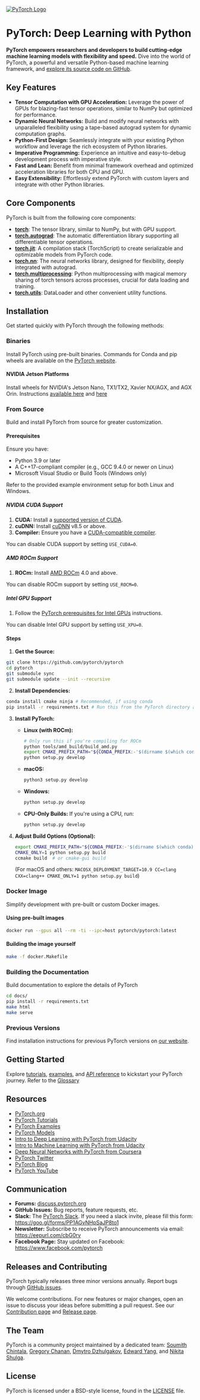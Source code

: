 [![PyTorch Logo](https://github.com/pytorch/pytorch/raw/main/docs/source/_static/img/pytorch-logo-dark.png)](https://github.com/pytorch/pytorch)

# PyTorch: Deep Learning with Python

**PyTorch empowers researchers and developers to build cutting-edge machine learning models with flexibility and speed.**  Dive into the world of PyTorch, a powerful and versatile Python-based machine learning framework, and [explore its source code on GitHub](https://github.com/pytorch/pytorch).

## Key Features

*   **Tensor Computation with GPU Acceleration:** Leverage the power of GPUs for blazing-fast tensor operations, similar to NumPy but optimized for performance.
*   **Dynamic Neural Networks:** Build and modify neural networks with unparalleled flexibility using a tape-based autograd system for dynamic computation graphs.
*   **Python-First Design:** Seamlessly integrate with your existing Python workflow and leverage the rich ecosystem of Python libraries.
*   **Imperative Programming:** Experience an intuitive and easy-to-debug development process with imperative style.
*   **Fast and Lean:** Benefit from minimal framework overhead and optimized acceleration libraries for both CPU and GPU.
*   **Easy Extensibility:** Effortlessly extend PyTorch with custom layers and integrate with other Python libraries.

## Core Components

PyTorch is built from the following core components:

*   [**torch**](https://pytorch.org/docs/stable/torch.html): The tensor library, similar to NumPy, but with GPU support.
*   [**torch.autograd**](https://pytorch.org/docs/stable/autograd.html): The automatic differentiation library supporting all differentiable tensor operations.
*   [**torch.jit**](https://pytorch.org/docs/stable/jit.html): A compilation stack (TorchScript) to create serializable and optimizable models from PyTorch code.
*   [**torch.nn**](https://pytorch.org/docs/stable/nn.html): The neural networks library, designed for flexibility, deeply integrated with autograd.
*   [**torch.multiprocessing**](https://pytorch.org/docs/stable/multiprocessing.html): Python multiprocessing with magical memory sharing of torch tensors across processes, crucial for data loading and training.
*   [**torch.utils**](https://pytorch.org/docs/stable/data.html): DataLoader and other convenient utility functions.

## Installation

Get started quickly with PyTorch through the following methods:

### Binaries

Install PyTorch using pre-built binaries. Commands for Conda and pip wheels are available on the [PyTorch website](https://pytorch.org/get-started/locally/).

#### NVIDIA Jetson Platforms

Install wheels for NVIDIA's Jetson Nano, TX1/TX2, Xavier NX/AGX, and AGX Orin. Instructions [available here](https://forums.developer.nvidia.com/t/pytorch-for-jetson-version-1-10-now-available/72048) and [here](https://catalog.ngc.nvidia.com/orgs/nvidia/containers/l4t-pytorch)

### From Source

Build and install PyTorch from source for greater customization.

#### Prerequisites

Ensure you have:
*   Python 3.9 or later
*   A C++17-compliant compiler (e.g., GCC 9.4.0 or newer on Linux)
*   Microsoft Visual Studio or Build Tools (Windows only)

Refer to the provided example environment setup for both Linux and Windows.

##### NVIDIA CUDA Support

1.  **CUDA:** Install a [supported version of CUDA](https://pytorch.org/get-started/locally/).
2.  **cuDNN:** Install [cuDNN](https://developer.nvidia.com/cudnn) v8.5 or above.
3.  **Compiler:** Ensure you have a [CUDA-compatible compiler](https://gist.github.com/ax3l/9489132).

  You can disable CUDA support by setting `USE_CUDA=0`.

##### AMD ROCm Support

1.  **ROCm:** Install [AMD ROCm](https://rocm.docs.amd.com/en/latest/deploy/linux/quick_start.html) 4.0 and above.

  You can disable ROCm support by setting `USE_ROCM=0`.

##### Intel GPU Support

1.  Follow the [PyTorch prerequisites for Intel GPUs](https://www.intel.com/content/www/us/en/developer/articles/tool/pytorch-prerequisites-for-intel-gpus.html) instructions.

  You can disable Intel GPU support by setting `USE_XPU=0`.

#### Steps
1.  **Get the Source:**
```bash
git clone https://github.com/pytorch/pytorch
cd pytorch
git submodule sync
git submodule update --init --recursive
```

2.  **Install Dependencies:**
```bash
conda install cmake ninja # Recommended, if using conda
pip install -r requirements.txt # Run this from the PyTorch directory after cloning the source code
```

3.  **Install PyTorch:**

    *   **Linux (with ROCm):**
        ```bash
        # Only run this if you're compiling for ROCm
        python tools/amd_build/build_amd.py
        export CMAKE_PREFIX_PATH="${CONDA_PREFIX:-'$(dirname $(which conda))/../'}:${CMAKE_PREFIX_PATH}" # Conda users
        python setup.py develop
        ```

    *   **macOS:**
        ```bash
        python3 setup.py develop
        ```

    *   **Windows:**
        ```cmd
        python setup.py develop
        ```

    *   **CPU-Only Builds:** If you're using a CPU, run:
        ```cmd
        python setup.py develop
        ```

4. **Adjust Build Options (Optional):**
    ```bash
    export CMAKE_PREFIX_PATH="${CONDA_PREFIX:-'$(dirname $(which conda))/../'}:${CMAKE_PREFIX_PATH}" # Conda users
    CMAKE_ONLY=1 python setup.py build
    ccmake build  # or cmake-gui build
    ```
    (For macOS and others:  `MACOSX_DEPLOYMENT_TARGET=10.9 CC=clang CXX=clang++ CMAKE_ONLY=1 python setup.py build`)

### Docker Image

Simplify development with pre-built or custom Docker images.

#### Using pre-built images
```bash
docker run --gpus all --rm -ti --ipc=host pytorch/pytorch:latest
```
#### Building the image yourself
```bash
make -f docker.Makefile
```

### Building the Documentation

Build documentation to explore the details of PyTorch

```bash
cd docs/
pip install -r requirements.txt
make html
make serve
```
### Previous Versions

Find installation instructions for previous PyTorch versions on [our website](https://pytorch.org/get-started/previous-versions).

## Getting Started

Explore [tutorials](https://pytorch.org/tutorials/), [examples](https://github.com/pytorch/examples), and [API reference](https://pytorch.org/docs/) to kickstart your PyTorch journey.  Refer to the [Glossary](https://github.com/pytorch/pytorch/blob/main/GLOSSARY.md)

## Resources

*   [PyTorch.org](https://pytorch.org/)
*   [PyTorch Tutorials](https://pytorch.org/tutorials/)
*   [PyTorch Examples](https://github.com/pytorch/examples)
*   [PyTorch Models](https://pytorch.org/hub/)
*   [Intro to Deep Learning with PyTorch from Udacity](https://www.udacity.com/course/deep-learning-pytorch--ud188)
*   [Intro to Machine Learning with PyTorch from Udacity](https://www.udacity.com/course/intro-to-machine-learning-nanodegree--nd229)
*   [Deep Neural Networks with PyTorch from Coursera](https://www.coursera.org/learn/deep-neural-networks-with-pytorch)
*   [PyTorch Twitter](https://twitter.com/PyTorch)
*   [PyTorch Blog](https://pytorch.org/blog/)
*   [PyTorch YouTube](https://www.youtube.com/channel/UCWXI5YeOsh03QvJ59PMaXFw)

## Communication

*   **Forums:** [discuss.pytorch.org](https://discuss.pytorch.org)
*   **GitHub Issues:** Bug reports, feature requests, etc.
*   **Slack:** The [PyTorch Slack](https://pytorch.slack.com/). If you need a slack invite, please fill this form: https://goo.gl/forms/PP1AGvNHpSaJP8to1
*   **Newsletter:** Subscribe to receive PyTorch announcements via email:  https://eepurl.com/cbG0rv
*   **Facebook Page:** Stay updated on Facebook:  https://www.facebook.com/pytorch

## Releases and Contributing

PyTorch typically releases three minor versions annually.  Report bugs through [GitHub issues](https://github.com/pytorch/pytorch/issues).

We welcome contributions.  For new features or major changes, open an issue to discuss your ideas before submitting a pull request. See our [Contribution page](CONTRIBUTING.md) and [Release page](RELEASE.md).

## The Team

PyTorch is a community project maintained by a dedicated team: [Soumith Chintala](http://soumith.ch), [Gregory Chanan](https://github.com/gchanan), [Dmytro Dzhulgakov](https://github.com/dzhulgakov), [Edward Yang](https://github.com/ezyang), and [Nikita Shulga](https://github.com/malfet).

## License

PyTorch is licensed under a BSD-style license, found in the [LICENSE](LICENSE) file.